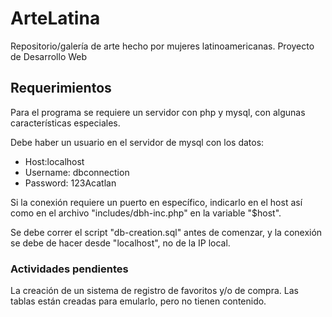 # ArteLatina

Repositorio/galería de arte hecho por mujeres latinoamericanas. Proyecto de Desarrollo Web

## Requerimientos

Para el programa se requiere un servidor con php y mysql, con algunas características especiales.

Debe haber un usuario en el servidor de mysql con los datos:

- Host:localhost
- Username: dbconnection
- Password: 123Acatlan

Si la conexión requiere un puerto en específico, indicarlo en el host así como en el archivo "includes/dbh-inc.php" en la variable "$host".

Se debe correr el script "db-creation.sql" antes de comenzar, y la conexión se debe de hacer desde "localhost", no de la IP local.

### Actividades pendientes

La creación de un sistema de registro de favoritos y/o de compra. Las tablas están creadas para emularlo, pero no tienen contenido.
